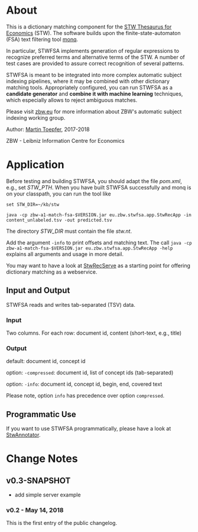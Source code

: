 # About

This is a dictionary matching component for the [STW Thesaurus for Economics](http://zbw.eu/stw/version/latest/about) (STW).
The software builds upon the finite-state-automaton (FSA) text filtering tool [monq](https://github.com/HaraldKi/monqjfa).

In particular, STWFSA implements generation of regular expressions 
to recognize preferred terms and alternative terms of the STW.
A number of test cases are provided to assure correct recognition of several
patterns.

STWFSA is meant to be integrated into more complex automatic
subject indexing pipelines, where it may be combined with other dictionary
matching tools.
Appropriately configured, you can run STWFSA as a __candidate generator__ and 
__combine it with machine learning__ techniques, which especially allows to reject ambiguous matches.

Please visit [zbw.eu](https://www.zbw.eu) for more information about ZBW's automatic subject indexing working group.

Author: [Martin Toepfer](https://www.zbw.eu/de/forschung/science-2-0/martin-toepfer/), 2017-2018

ZBW - Leibniz Information Centre for Economics

# Application

Before testing and building STWFSA, you should adapt the file *pom.xml*, e.g., set *STW_PTH*.
When you have built STWFSA successfully and monq is on your classpath, you can run the tool like

```
set STW_DIR=~/kb/stw

java -cp zbw-a1-match-fsa-$VERSION.jar eu.zbw.stwfsa.app.StwRecApp -in content_unlabeled.tsv -out predicted.tsv
```

The directory *STW_DIR* must contain the file _stw.nt_.

Add the argument `-info` to print offsets and matching text. The call
`java -cp zbw-a1-match-fsa-$VERSION.jar eu.zbw.stwfsa.app.StwRecApp -help`
explains all arguments and usage in more detail.

You may want to have a look at [StwRecServe](src/main/java/eu/zbw/stwfsa/app/StwRecServe.java) as a starting point
for offering dictionary matching as a webservice. 

## Input and Output

STWFSA reads and writes tab-separated (TSV) data.

### Input

Two columns. For each row: document id, content (short-text, e.g., title)

### Output

default: document id, concept id

option: `-compressed`: document id, list of concept ids (tab-separated)

option: `-info`:  document id, concept id, begin, end, covered text

Please note, option `info` has precedence over option `compressed`.

## Programmatic Use

If you want to use STWFSA programmatically, please have a look at [StwAnnotator](src/main/java/eu/zbw/stwfsa/annotator/StwAnnotator.java).

# Change Notes

## v0.3-SNAPSHOT

- add simple server example

### v0.2 - May 14, 2018

This is the first entry of the public changelog.

